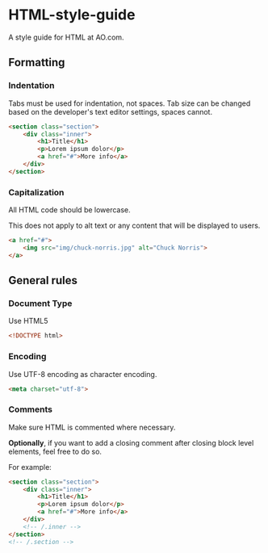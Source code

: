 # HTML-style-guide

A style guide for HTML at AO.com.

## Formatting

### Indentation

Tabs must be used for indentation, not spaces. Tab size can be changed based on the developer's text editor settings, spaces cannot.

``` html
<section class="section">
	<div class="inner">
		<h1>Title</h1>
		<p>Lorem ipsum dolor</p>
		<a href="#">More info</a>
	</div>
</section>
```

### Capitalization

All HTML code should be lowercase.

This does not apply to alt text or any content that will be displayed to users.

``` html
<a href="#">
	<img src="img/chuck-norris.jpg" alt="Chuck Norris">
</a>
```

## General rules

### Document Type

Use HTML5

``` html
<!DOCTYPE html>
```

### Encoding

Use UTF-8 encoding as character encoding.

``` html
<meta charset="utf-8">
```

### Comments

Make sure HTML is commented where necessary.

__Optionally__, if you want to add a closing comment after closing block level elements, feel free to do so.

For example:

``` html
<section class="section">
	<div class="inner">
		<h1>Title</h1>
		<p>Lorem ipsum dolor</p>
		<a href="#">More info</a>
	</div>
	<!-- /.inner -->
</section>
<!-- /.section -->
```
